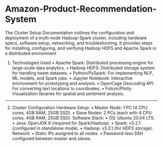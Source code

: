 # Amazon-Product-Recommendation-System
The Cluster Setup Documentation outlines the configuration and deployment of a multi-node Hadoop-Spark cluster, including hardware specs, software setup, networking, and troubleshooting. It provides steps for installing, configuring, and verifying Hadoop HDFS and Apache Spark in a distributed environment

1. Technologies Used
• Apache Spark: Distributed processing engine for large-scale data analytics.
• Hadoop HDFS: Distributed storage system for handling tweet datasets.
• Python/PySpark: For implementing NLP, ML models, and Spark jobs.
• Jupyter Notebook: Interactive environment for prototyping and analysis.
• OpenCage Geocoding API: For converting text locations to coordinates.
• Folium/Plotly: Visualization libraries for spatial and sentiment analysis.
--------------------------------------------------------------------------------------------------------------------------------------
2. Cluster Configuration
Hardware Setup:
• Master Node: 1 PC (4 CPU cores, 4GB RAM, 25GB SSD).
• Slave Nodes: 2 PCs (each with 4 CPU cores, 4GB RAM, 25GB SSD).
Software Stack:
• OS: Ubuntu 20.04 LTS.
• Java: OpenJDK 8 (required for Spark/Hadoop).
• Spark: v3.2.1 (configured in standalone mode).
• Hadoop: v3.3.1 (for HDFS storage).
Network:
• Static IPs assigned to all nodes.
• Password-less SSH configured between master and slaves.
